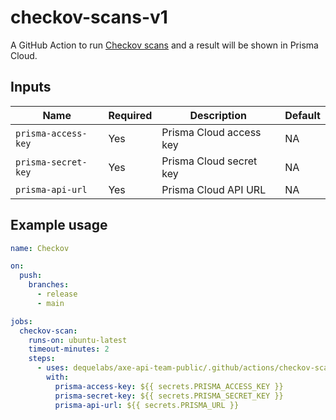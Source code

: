 # checkov-scans-v1

A GitHub Action to run [Checkov scans](https://github.com/bridgecrewio/checkov-action/tree/v12#readme) and a result will be shown in Prisma Cloud.

## Inputs

| Name                | Required | Description             | Default |
| ------------------- | -------- | ----------------------- | ------- |
| `prisma-access-key` | Yes      | Prisma Cloud access key | NA      |
| `prisma-secret-key` | Yes      | Prisma Cloud secret key | NA      |
| `prisma-api-url`    | Yes      | Prisma Cloud API URL    | NA      |

## Example usage

```yaml
name: Checkov

on:
  push:
    branches:
      - release
      - main

jobs:
  checkov-scan:
    runs-on: ubuntu-latest
    timeout-minutes: 2
    steps:
      - uses: dequelabs/axe-api-team-public/.github/actions/checkov-scans-v1@main
        with:
          prisma-access-key: ${{ secrets.PRISMA_ACCESS_KEY }}
          prisma-secret-key: ${{ secrets.PRISMA_SECRET_KEY }}
          prisma-api-url: ${{ secrets.PRISMA_URL }}
```
